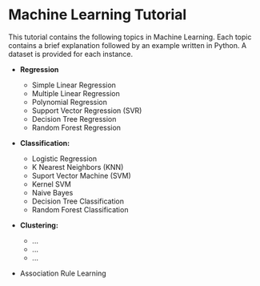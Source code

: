 # Machine Learning Tutorial
This tutorial contains the following topics in Machine Learning. Each topic contains a brief explanation followed by an example written in Python. A dataset is provided for each instance.
* **Regression**
  * Simple Linear Regression
  * Multiple Linear Regression
  * Polynomial Regression
  * Support Vector Regression (SVR)
  * Decision Tree Regression
  * Random Forest Regression
 
* **Classification:**
  * Logistic Regression
  * K Nearest Neighbors (KNN)
  * Suport Vector Machine (SVM)
  * Kernel SVM
  * Naive Bayes
  * Decision Tree Classification
  * Random Forest Classification

* **Clustering:**
  * ...
  * ...
  * ...
 
* Association Rule Learning
